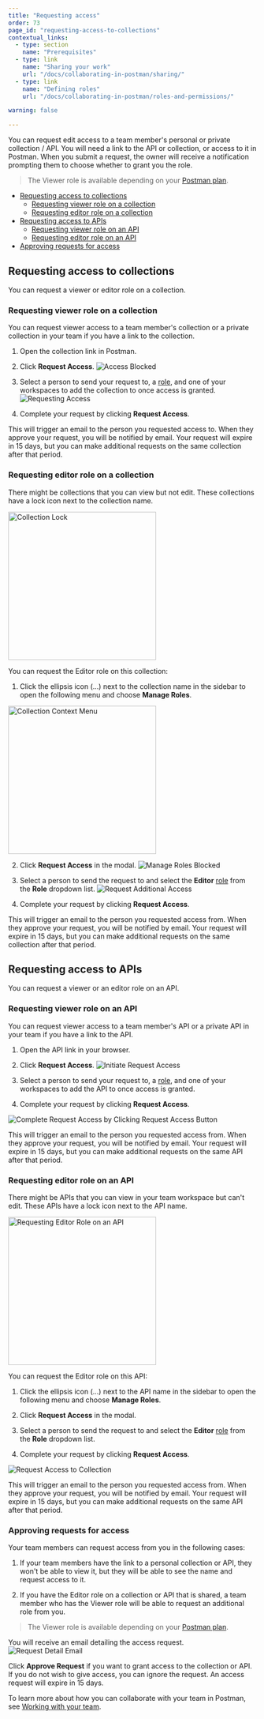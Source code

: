 ```yaml
---
title: "Requesting access"
order: 73
page_id: "requesting-access-to-collections"
contextual_links:
  - type: section
    name: "Prerequisites"
  - type: link
    name: "Sharing your work"
    url: "/docs/collaborating-in-postman/sharing/"
  - type: link
    name: "Defining roles"
    url: "/docs/collaborating-in-postman/roles-and-permissions/"

warning: false

---
```


You can request edit access to a team member's personal or private collection / API. You will need a link to the API or collection, or access to it in Postman. When you submit a request, the owner will receive a notification prompting them to choose whether to grant you the role.

> The Viewer role is available depending on your [Postman plan](https://www.postman.com/pricing).

- [Requesting access to collections](#requesting-access-to-collections)
    - [Requesting viewer role on a collection](#requesting-viewer-role-on-a-collection)
    - [Requesting editor role on a collection](#requesting-editor-role-on-a-collection)
- [Requesting access to APIs](#requesting-access-to-apis)
    - [Requesting viewer role on an API](#requesting-viewer-role-on-an-api)
    - [Requesting editor role on an API](#requesting-editor-role-on-an-api)
- [Approving requests for access](#approving-requests-for-access)

## Requesting access to collections

You can request a viewer or editor role on a collection.

### Requesting viewer role on a collection

You can request viewer access to a team member's collection or a private collection in your team if you have a link to the collection.

1. Open the collection link in Postman.

2. Click **Request Access**.
![Access Blocked](https://assets.postman.com/postman-docs/access-blocked.png)

3. Select a person to send your request to, a [role](/docs/collaborating-in-postman/roles-and-permissions/), and one of your workspaces to add the collection to once access is granted.
![Requesting Access](https://assets.postman.com/postman-docs/request-access.png)

4. Complete your request by clicking **Request Access**.

This will trigger an email to the person you requested access to. When they approve your request, you will be notified by email. Your request will expire in 15 days, but you can make additional requests on the same collection after that period.

### Requesting editor role on a collection

There might be collections that you can view but not edit. These collections have a lock icon next to the collection name.

<img alt="Collection Lock" src="https://assets.postman.com/postman-docs/collection-lock.png" width="300px">

You can request the Editor role on this collection:

1. Click the ellipsis icon (...) next to the collection name in the sidebar to open the following menu and choose **Manage Roles**.
<img alt="Collection Context Menu" src="https://assets.postman.com/postman-docs/collection-context-menu.png" width="300px">

2. Click **Request Access** in the modal.
![Manage Roles Blocked](https://assets.postman.com/postman-docs/manage-roles-blocked.png)

3. Select a person to send the request to and select the __Editor__ [role](/docs/collaborating-in-postman/roles-and-permissions/) from the __Role__ dropdown list.
![Request Additional Access](https://assets.postman.com/postman-docs/request-additional-access.png)

4. Complete your request by clicking **Request Access**.

This will trigger an email to the person you requested access from. When they approve your request, you will be notified by email. Your request will expire in 15 days, but you can make additional requests on the same collection after that period.

## Requesting access to APIs

You can request a viewer or an editor role on an API.

### Requesting viewer role on an API

You can request viewer access to a team member's API or a private API in your team if you have a link to the API.

1. Open the API link in your browser.

2. Click **Request Access**.
![Initiate Request Access](https://assets.postman.com/postman-docs/requestaccess1.png)

3. Select a person to send your request to, a [role](/docs/collaborating-in-postman/roles-and-permissions/), and one of your workspaces to add the API to once access is granted.

4. Complete your request by clicking **Request Access**.

![Complete Request Access by Clicking Request Access Button](https://assets.postman.com/postman-docs/requestaccess2.gif)

This will trigger an email to the person you requested access from. When they approve your request, you will be notified by email. Your request will expire in 15 days, but you can make additional requests on the same API after that period.

### Requesting editor role on an API

There might be APIs that you can view in your team workspace but can't edit. These APIs have a lock icon next to the API name.

<img alt="Requesting Editor Role on an API" src="https://assets.postman.com/postman-docs/requestingeditorroleonanapi.png" width="300px">

You can request the Editor role on this API:

1. Click the ellipsis icon (...) next to the API name in the sidebar to open the following menu and choose **Manage Roles**.

2. Click **Request Access** in the modal.

3. Select a person to send the request to and select the __Editor__ [role](/docs/collaborating-in-postman/roles-and-permissions/) from the __Role__ dropdown list.

4. Complete your request by clicking **Request Access**.

![Request Access to Collection](https://assets.postman.com/postman-docs/requestaccesstocollections.gif)

This will trigger an email to the person you requested access from. When they approve your request, you will be notified by email. Your request will expire in 15 days, but you can make additional requests on the same API after that period.

### Approving requests for access

Your team members can request access from you in the following cases:

1. If your team members have the link to a personal collection or API, they won't be able to view it, but they will be able to see the name and request access to it.

2. If you have the Editor role on a collection or API that is shared, a team member who has the Viewer role will be able to request an additional role from you.

> The Viewer role is available depending on your [Postman plan](https://www.postman.com/pricing).

You will receive an email detailing the access request.
![Request Detail Email](https://assets.postman.com/postman-docs/requestdetailemail.png)

Click **Approve Request** if you want to grant access to the collection or API. If you do not wish to give access, you can ignore the request. An access request will expire in 15 days.

To learn more about how you can collaborate with your team in Postman, see [Working with your team](/docs/collaborating-in-postman/collaboration-intro/).